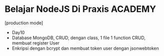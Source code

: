 # Belajar NodeJS Di Praxis ACADEMY

[production mode]

- Day10
- Database MongoDB, CRUD, dengan class, 1 file 1 function CRUD, membuat register User
- Enkripsi dengan bcrypt dan membuat token user dengan jsonwebtoken